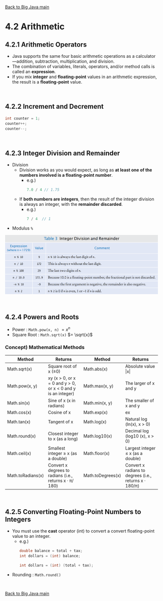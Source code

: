 [Back to Big Java main](../../../main.md)

# 4.2 Arithmetic
## 4.2.1 Arithmetic Operators
- Java supports the same four basic arithmetic operations as a calculator—addition, subtraction, multiplication, and division.
- The combination of variables, literals, operators, and/or method calls is called an **expression**.
- If you mix **integer** and **floating-point** values in an arithmetic expression, the result 
is a **floating-point** value.

<br>

## 4.2.2 Increment and Decrement
```java
int counter = 1;
counter++;
counter--;
```

<br>

## 4.2.3 Integer Division and Remainder
- Division
  - Division works as you would expect, as long as **at least one of the numbers involved is a floating-point number**.
    - e.g.)
      ```java
      7.0 / 4 // 1.75
      ```
  - If **both numbers are integers**, then the result of the integer division is always an 
  integer, with the **remainder discarded**.
    - e.g.)
      ```java
      7 / 4  // 1
      ```
- Modulus ```%```

![](images/002.png)

<br>

## 4.2.4 Powers and Roots
- Power : ```Math.pow(x, n)``` $= x^n$
- Square Root : ```Math.sqrt(x)``` $= \sqrt{x}$

### Concept) Mathematical Methods
|Method|Returns|Method|Returns|
|-|-|-|-|
|Math.sqrt(x) |Square root of x (≥0) |Math.abs(x) |Absolute value \|x\||
|Math.pow(x, y) |xy (x > 0, or x = 0 and y > 0, or x < 0 and y is an integer)|Math.max(x, y)|The larger of x and y|
|Math.sin(x)| Sine of x (x in radians) |Math.min(x, y)| The smaller of x and y|
|Math.cos(x)| Cosine of x |Math.exp(x)| ex|
|Math.tan(x)| Tangent of x |Math.log(x)| Natural log (ln(x), x > 0)|
|Math.round(x)| Closest integer to x (as a long) |Math.log10(x)| Decimal log (log10 (x), x > 0)|
|Math.ceil(x)| Smallest integer ≥ x (as a double) |Math.floor(x)| Largest integer ≤ x (as a double)|
|Math.toRadians(x)| Convert x degrees to radians (i.e., returns x · π/ 180) |Math.toDegrees(x)| Convert x radians to degrees (i.e., returns x · 180/π)|

<br>

## 4.2.5 Converting Floating-Point Numbers to Integers
- You must use the **cast** operator (int) to convert a convert floating-point value to an integer.
  - e.g.)
    ```java
    double balance = total + tax;
    int dollars = (int) balance;
    ```
    ```java
    int dollars = (int) (total + tax);
    ```
- Rounding : ```Math.round()```


<br>

[Back to Big Java main](../../../main.md)